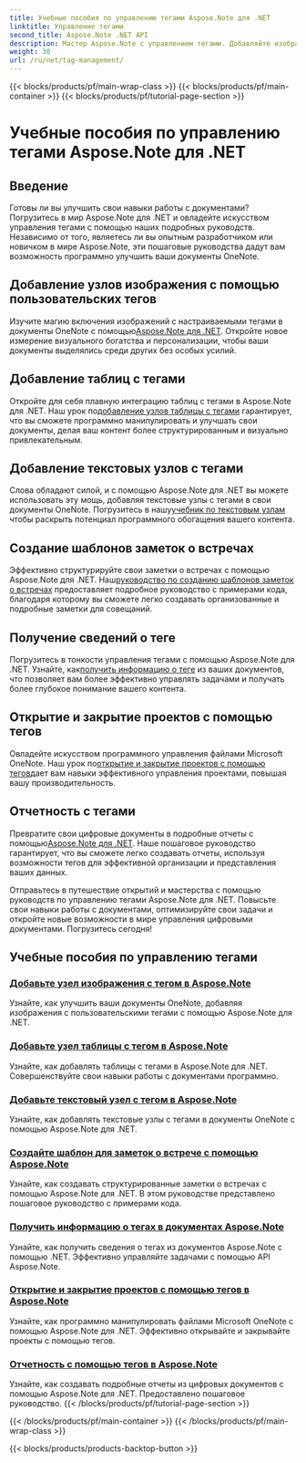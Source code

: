 ```yaml
---
title: Учебные пособия по управлению тегами Aspose.Note для .NET
linktitle: Управление тегами
second_title: Aspose.Note .NET API
description: Мастер Aspose.Note с управлением тегами. Добавляйте изображения, таблицы, текстовые узлы и создавайте заметки о встречах. Получите подробную информацию о тегах и улучшите манипулирование документами.
weight: 30
url: /ru/net/tag-management/
---
```


{{< blocks/products/pf/main-wrap-class >}}
{{< blocks/products/pf/main-container >}}
{{< blocks/products/pf/tutorial-page-section >}}

# Учебные пособия по управлению тегами Aspose.Note для .NET


## Введение

Готовы ли вы улучшить свои навыки работы с документами? Погрузитесь в мир Aspose.Note для .NET и овладейте искусством управления тегами с помощью наших подробных руководств. Независимо от того, являетесь ли вы опытным разработчиком или новичком в мире Aspose.Note, эти пошаговые руководства дадут вам возможность программно улучшить ваши документы OneNote.

## Добавление узлов изображения с помощью пользовательских тегов
 Изучите магию включения изображений с настраиваемыми тегами в документы OneNote с помощью[Aspose.Note для .NET](./add-image-node-tag/). Откройте новое измерение визуального богатства и персонализации, чтобы ваши документы выделялись среди других без особых усилий.

## Добавление таблиц с тегами
 Откройте для себя плавную интеграцию таблиц с тегами в Aspose.Note для .NET. Наш урок по[добавление узлов таблицы с тегами](./add-table-node-tag/) гарантирует, что вы сможете программно манипулировать и улучшать свои документы, делая ваш контент более структурированным и визуально привлекательным.

## Добавление текстовых узлов с тегами
Слова обладают силой, и с помощью Aspose.Note для .NET вы можете использовать эту мощь, добавляя текстовые узлы с тегами в свои документы OneNote. Погрузитесь в нашу[учебник по текстовым узлам](./add-text-node-tag/) чтобы раскрыть потенциал программного обогащения вашего контента.

## Создание шаблонов заметок о встречах
 Эффективно структурируйте свои заметки о встречах с помощью Aspose.Note для .NET. Наш[руководство по созданию шаблонов заметок о встречах](./generate-template-meeting-notes/) предоставляет подробное руководство с примерами кода, благодаря которому вы сможете легко создавать организованные и подробные заметки для совещаний.

## Получение сведений о теге
 Погрузитесь в тонкости управления тегами с помощью Aspose.Note для .NET. Узнайте, как[получить информацию о теге](./get-tag-details/) из ваших документов, что позволяет вам более эффективно управлять задачами и получать более глубокое понимание вашего контента.

## Открытие и закрытие проектов с помощью тегов
 Овладейте искусством программного управления файлами Microsoft OneNote. Наш урок по[открытие и закрытие проектов с помощью тегов](./open-close-projects-tags/)дает вам навыки эффективного управления проектами, повышая вашу производительность.

## Отчетность с тегами
 Превратите свои цифровые документы в подробные отчеты с помощью[Aspose.Note для .NET](./reporting-tags/). Наше пошаговое руководство гарантирует, что вы сможете легко создавать отчеты, используя возможности тегов для эффективной организации и представления ваших данных.

Отправьтесь в путешествие открытий и мастерства с помощью руководств по управлению тегами Aspose.Note для .NET. Повысьте свои навыки работы с документами, оптимизируйте свои задачи и откройте новые возможности в мире управления цифровыми документами. Погрузитесь сегодня!
## Учебные пособия по управлению тегами
### [Добавьте узел изображения с тегом в Aspose.Note](./add-image-node-tag/)
Узнайте, как улучшить ваши документы OneNote, добавляя изображения с пользовательскими тегами с помощью Aspose.Note для .NET.
### [Добавьте узел таблицы с тегом в Aspose.Note](./add-table-node-tag/)
Узнайте, как добавлять таблицы с тегами в Aspose.Note для .NET. Совершенствуйте свои навыки работы с документами программно.
### [Добавьте текстовый узел с тегом в Aspose.Note](./add-text-node-tag/)
Узнайте, как добавлять текстовые узлы с тегами в документы OneNote с помощью Aspose.Note для .NET.
### [Создайте шаблон для заметок о встрече с помощью Aspose.Note](./generate-template-meeting-notes/)
Узнайте, как создавать структурированные заметки о встречах с помощью Aspose.Note для .NET. В этом руководстве представлено пошаговое руководство с примерами кода.
### [Получить информацию о тегах в документах Aspose.Note](./get-tag-details/)
Узнайте, как получить сведения о тегах из документов Aspose.Note с помощью .NET. Эффективно управляйте задачами с помощью API Aspose.Note.
### [Открытие и закрытие проектов с помощью тегов в Aspose.Note](./open-close-projects-tags/)
Узнайте, как программно манипулировать файлами Microsoft OneNote с помощью Aspose.Note для .NET. Эффективно открывайте и закрывайте проекты с помощью тегов.
### [Отчетность с помощью тегов в Aspose.Note](./reporting-tags/)
Узнайте, как создавать подробные отчеты из цифровых документов с помощью Aspose.Note для .NET. Предоставлено пошаговое руководство.
{{< /blocks/products/pf/tutorial-page-section >}}

{{< /blocks/products/pf/main-container >}}
{{< /blocks/products/pf/main-wrap-class >}}

{{< blocks/products/products-backtop-button >}}
